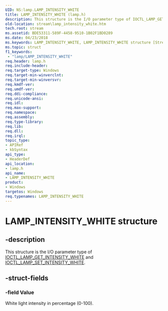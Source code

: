```yaml
---
UID: NS:lamp.LAMP_INTENSITY_WHITE
title: LAMP_INTENSITY_WHITE (lamp.h)
description: This structure is the I/O parameter type of IOCTL_LAMP_GET_INTENSITY_WHITE and IOCTL_LAMP_SET_INTENSITY_WHITE.
old-location: stream\lamp_intensity_white.htm
tech.root: stream
ms.assetid: BDE53311-589F-4458-9510-1B02F1BD0289
ms.date: 04/23/2018
ms.keywords: LAMP_INTENSITY_WHITE, LAMP_INTENSITY_WHITE structure [Streaming Media Devices], lamp/LAMP_INTENSITY_WHITE, stream.lamp_intensity_white
ms.topic: struct
f1_keywords:
 - "lamp/LAMP_INTENSITY_WHITE"
req.header: lamp.h
req.include-header: 
req.target-type: Windows
req.target-min-winverclnt: 
req.target-min-winversvr: 
req.kmdf-ver: 
req.umdf-ver: 
req.ddi-compliance: 
req.unicode-ansi: 
req.idl: 
req.max-support: 
req.namespace: 
req.assembly: 
req.type-library: 
req.lib: 
req.dll: 
req.irql: 
topic_type:
- APIRef
- kbSyntax
api_type:
- HeaderDef
api_location:
- lamp.h
api_name:
- LAMP_INTENSITY_WHITE
product:
- Windows
targetos: Windows
req.typenames: LAMP_INTENSITY_WHITE
---
```


# LAMP_INTENSITY_WHITE structure


## -description


This structure is the I/O parameter type of <a href="https://docs.microsoft.com/windows-hardware/drivers/ddi/lamp/ni-lamp-ioctl_lamp_get_intensity_white">IOCTL_LAMP_GET_INTENSITY_WHITE</a> and <a href="https://docs.microsoft.com/windows-hardware/drivers/ddi/lamp/ni-lamp-ioctl_lamp_set_intensity_white">IOCTL_LAMP_SET_INTENSITY_WHITE</a>.


## -struct-fields




### -field Value

White light intensity in percentage (0-100).


